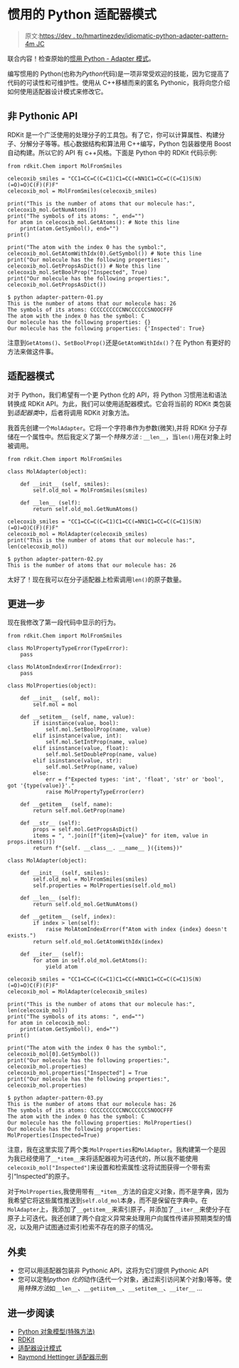 # 惯用的 Python 适配器模式

> 原文:[https://dev . to/hmartinezdev/idiomatic-python-adapter-pattern-4m JC](https://dev.to/hmartinezdev/idiomatic-python-adapter-pattern-4mjc)

联合内容！检查原始的[惯用 Python - Adapter 模式](https://hectormartinez.dev/posts/adapter-pattern/)。

编写惯用的 Python(也称为*Python*代码)是一项非常受欢迎的技能，因为它提高了代码的可读性和可维护性。使用从 C++移植而来的匿名 Pythonic，我将向您介绍如何使用适配器设计模式来修改它。

## [](#the-nonpythonic-api)非 Pythonic API

RDKit 是一个广泛使用的处理分子的工具包。有了它，你可以计算属性、构建分子、分解分子等等。核心数据结构和算法用 C++编写，Python 包装器使用 Boost 自动构建。所以它的 API 有 c++风格。下面是 Python 中的 RDKit 代码示例:

```
from rdkit.Chem import MolFromSmiles

celecoxib_smiles = "CC1=CC=C(C=C1)C1=CC(=NN1C1=CC=C(C=C1)S(N)(=O)=O)C(F)(F)F"
celecoxib_mol = MolFromSmiles(celecoxib_smiles)

print("This is the number of atoms that our molecule has:", celecoxib_mol.GetNumAtoms())
print("The symbols of its atoms: ", end="")
for atom in celecoxib_mol.GetAtoms(): # Note this line
    print(atom.GetSymbol(), end="")
print()

print("The atom with the index 0 has the symbol:", celecoxib_mol.GetAtomWithIdx(0).GetSymbol()) # Note this line print("Our molecule has the following properties:", celecoxib_mol.GetPropsAsDict()) # Note this line celecoxib_mol.SetBoolProp("Inspected", True)
print("Our molecule has the following properties:", celecoxib_mol.GetPropsAsDict()) 
```

```
$ python adapter-pattern-01.py
This is the number of atoms that our molecule has: 26
The symbols of its atoms: CCCCCCCCCCNNCCCCCCSNOOCFFF
The atom with the index 0 has the symbol: C
Our molecule has the following properties: {}
Our molecule has the following properties: {'Inspected': True} 
```

注意到`GetAtoms()`、`SetBoolProp()`还是`GetAtomWithIdx()`？在 Python 有更好的方法来做这件事。

## [](#the-adapter-pattern)适配器模式

对于 Python，我们希望有一个更 Python 化的 API，将 Python 习惯用法和语法转换成 RDKit API。为此，我们可以使用适配器模式。它会将当前的 RDKit 类包装到*适配器类*中，后者将调用 RDKit 对象方法。

我首先创建一个`MolAdapter`。它将一个字符串作为参数(微笑),并将 RDKit 分子存储在一个属性中。然后我定义了第一个*特殊方法* : `__len__`，当`len()`用在对象上时被调用。

```
from rdkit.Chem import MolFromSmiles

class MolAdapter(object):

    def __init__ (self, smiles):
        self.old_mol = MolFromSmiles(smiles)

    def __len__ (self):
        return self.old_mol.GetNumAtoms()

celecoxib_smiles = "CC1=CC=C(C=C1)C1=CC(=NN1C1=CC=C(C=C1)S(N)(=O)=O)C(F)(F)F"
celecoxib_mol = MolAdapter(celecoxib_smiles)
print("This is the number of atoms that our molecule has:", len(celecoxib_mol)) 
```

```
$ python adapter-pattern-02.py
This is the number of atoms that our molecule has: 26 
```

太好了！现在我可以在分子适配器上检索调用`len()`的原子数量。

## [](#going-further)更进一步

现在我修改了第一段代码中显示的行为。

```
from rdkit.Chem import MolFromSmiles

class MolPropertyTypeError(TypeError):
    pass

class MolAtomIndexError(IndexError):
    pass

class MolProperties(object):

    def __init__ (self, mol):
        self.mol = mol

    def __setitem__ (self, name, value):
        if isinstance(value, bool):
            self.mol.SetBoolProp(name, value)
        elif isinstance(value, int):
            self.mol.SetIntProp(name, value)
        elif isinstance(value, float):
            self.mol.SetDoubleProp(name, value)
        elif isinstance(value, str):
            self.mol.SetProp(name, value)
        else:
            err = f"Expected types: 'int', 'float', 'str' or 'bool', got '{type(value)}'."
            raise MolPropertyTypeError(err)

    def __getitem__ (self, name):
        return self.mol.GetProp(name)

    def __str__ (self):
        props = self.mol.GetPropsAsDict()
        items = ", ".join([f"{item}={value}" for item, value in props.items()])
        return f"{self. __class__. __name__ }({items})"

class MolAdapter(object):

    def __init__ (self, smiles):
        self.old_mol = MolFromSmiles(smiles)
        self.properties = MolProperties(self.old_mol)

    def __len__ (self):
        return self.old_mol.GetNumAtoms()

    def __getitem__ (self, index):
        if index > len(self):
            raise MolAtomIndexError(f"Atom with index {index} doesn't exists.")
        return self.old_mol.GetAtomWithIdx(index)

    def __iter__ (self):
        for atom in self.old_mol.GetAtoms():
            yield atom

celecoxib_smiles = "CC1=CC=C(C=C1)C1=CC(=NN1C1=CC=C(C=C1)S(N)(=O)=O)C(F)(F)F"
celecoxib_mol = MolAdapter(celecoxib_smiles)

print("This is the number of atoms that our molecule has:", len(celecoxib_mol))
print("The symbols of its atoms: ", end="")
for atom in celecoxib_mol:
    print(atom.GetSymbol(), end="")
print()

print("The atom with the index 0 has the symbol:", celecoxib_mol[0].GetSymbol())
print("Our molecule has the following properties:", celecoxib_mol.properties)
celecoxib_mol.properties["Inspected"] = True
print("Our molecule has the following properties:", celecoxib_mol.properties) 
```

```
$ python adapter-pattern-03.py
This is the number of atoms that our molecule has: 26
The symbols of its atoms: CCCCCCCCCCNNCCCCCCSNOOCFFF
The atom with the index 0 has the symbol: C
Our molecule has the following properties: MolProperties()
Our molecule has the following properties: MolProperties(Inspected=True) 
```

注意，我在这里实现了两个类:`MolProperties`和`MolAdapter`。我构建第一个是因为我已经使用了`__*item__`来将适配器视为可迭代的，所以我不能使用`celecoxib_mol["Inspected"]`来设置和检索属性:这将试图获得一个带有索引“Inspected”的原子。

对于`MolProperties`,我使用带有`__*item__`方法的自定义对象，而不是字典，因为我希望它将这些属性推送到`self.old_mol`本身，而不是保留在字典中。在`MolAdapter`上，我添加了`__getitem__`来索引原子，并添加了`__iter__`来使分子在原子上可迭代。我还创建了两个自定义异常来处理用户向属性传递非预期类型的情况，以及用户试图通过索引检索不存在的原子的情况。

## [](#takeaways)外卖

*   您可以用适配器包装非 Pythonic API，这将为它们提供 Pythonic API
*   您可以定制*python 化的*动作(迭代一个对象，通过索引访问某个对象)等等。使用*特殊方法*如`__len__`、`__getiitem__`、`__setitem__`、`__iter__` …

## [](#further-reading)进一步阅读

*   [Python 对象模型(特殊方法)](https://docs.python.org/3/reference/datamodel.html)
*   [RDKit](http://www.rdkit.org/)
*   [适配器设计模式](https://sourcemaking.com/design_patterns/adapter)
*   [Raymond Hettinger 适配器示例](https://youtu.be/wf-BqAjZb8M?t=12m43s)